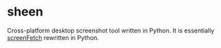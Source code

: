 # sheen

Cross-platform desktop screenshot tool written in Python. It is essentially [screenFetch](https://github.com/KittyKatt/screenFetch) rewritten in Python.


